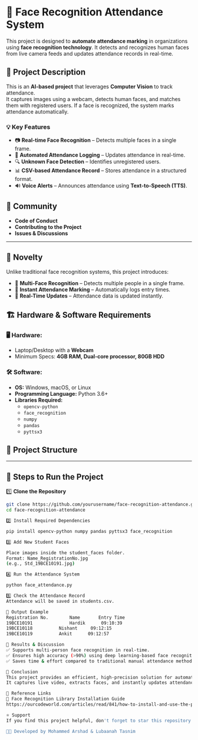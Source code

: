 # 🎯 Face Recognition Attendance System

This project is designed to **automate attendance marking** in organizations using **face recognition technology**. It detects and recognizes human faces from live camera feeds and updates attendance records in real-time.

## 📌 Project Description
This is an **AI-based project** that leverages **Computer Vision** to track attendance.  
It captures images using a webcam, detects human faces, and matches them with registered users. If a face is recognized, the system marks attendance automatically.

### 💡 Key Features
- 📷 **Real-time Face Recognition** – Detects multiple faces in a single frame.
- 📜 **Automated Attendance Logging** – Updates attendance in real-time.
- 🔍 **Unknown Face Detection** – Identifies unregistered users.
- 📊 **CSV-based Attendance Record** – Stores attendance in a structured format.
- 🔊 **Voice Alerts** – Announces attendance using **Text-to-Speech (TTS)**.

## 🤝 Community
- **Code of Conduct**
- **Contributing to the Project**
- **Issues & Discussions**

---

## 🚀 Novelty
Unlike traditional face recognition systems, this project introduces:
- 📌 **Multi-Face Recognition** – Detects multiple people in a single frame.
- 📌 **Instant Attendance Marking** – Automatically logs entry times.
- 📌 **Real-Time Updates** – Attendance data is updated instantly.

## 🏗️ Hardware & Software Requirements

### 🖥️ Hardware:
- Laptop/Desktop with a **Webcam**
- Minimum Specs: **4GB RAM, Dual-core processor, 80GB HDD**

### 🛠️ Software:
- **OS:** Windows, macOS, or Linux
- **Programming Language:** Python 3.6+
- **Libraries Required:**  
  - `opencv-python`
  - `face_recognition`
  - `numpy`
  - `pandas`
  - `pyttsx3`

## 📂 Project Structure


---

## 🔄 Steps to Run the Project

1️⃣ **Clone the Repository**  
```bash
git clone https://github.com/yourusername/face-recognition-attendance.git
cd face-recognition-attendance

2️⃣ Install Required Dependencies

pip install opencv-python numpy pandas pyttsx3 face_recognition

3️⃣ Add New Student Faces

Place images inside the student_faces folder.
Format: Name_RegistrationNo.jpg
(e.g., Std_19BCE10191.jpg)

4️⃣ Run the Attendance System

python face_attendance.py

5️⃣ Check the Attendance Record
Attendance will be saved in students.csv.

🎯 Output Example
Registration No.    	Name	   Entry Time
19BCE10191          	Hardik	    09:10:39
19BCE10118	        Nishant	    09:12:15
19BCE10119	        Ankit      09:12:57

📌 Results & Discussion
✅ Supports multi-person face recognition in real-time.
✅ Ensures high accuracy (>90%) using deep learning-based face recognition.
✅ Saves time & effort compared to traditional manual attendance methods.

🎯 Conclusion
This project provides an efficient, high-precision solution for automated attendance tracking in classrooms, offices, and organizations.
It captures live video, extracts faces, and instantly updates attendance records, ensuring a seamless and error-free process.

🔗 Reference Links
📌 Face Recognition Library Installation Guide
https://ourcodeworld.com/articles/read/841/how-to-install-and-use-the-python-face-recognition-and-detection-library-in-ubuntu-16-04

⭐ Support
If you find this project helpful, don't forget to star this repository! 🌟

👨‍💻 Developed by Mohammed Arshad & Lubaanah Tasnim
